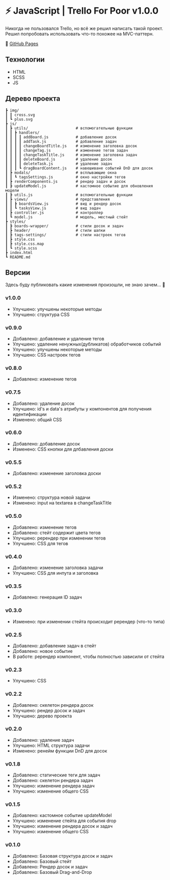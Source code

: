 # ⚡️ JavaScript | Trello For Poor v1.0.0

Никогда не пользовался Trello, но всё же решил написать такой проект.
Решил попробовать использовать что-то похожее на MVC-паттерн.

🔗 [GitHub Pages](https://devkirkir.github.io/JavaScript-Trello_for_poor/)

## Технологии

-   HTML
-   SCSS
-   JS

## Дерево проекта

    ┣ img/
    ┃ ┃ cross.svg
    ┃ ┗ plus.svg
    ┣ js/
    ┃ ┣ utils/                     # вспомогательные функции
    ┃ ┃ ┣ handlers/
    ┃ ┃ ┃ ┃ addBoard.js            # добавление досок
    ┃ ┃ ┃ ┃ addTask.js             # добавление задач
    ┃ ┃ ┃ ┃ changeBoardTitle.js    # изменение заголовка досок
    ┃ ┃ ┃ ┃ changeTag.js           # изменение тегов задач
    ┃ ┃ ┃ ┃ changeTaskTitle.js     # изменение заголовка задач
    ┃ ┃ ┃ ┃ deleteBoard.js         # удаление досок
    ┃ ┃ ┃ ┃ deleteTask.js          # удаление задач
    ┃ ┃ ┃ ┗ dragBoardContent.js    # навешиване событий DnD для досок
    ┃ ┣ modals/                    # всплывающие окна
    ┃ ┃ ┗ tagsSettings.js          # окно настройки тегов
    ┃ ┣ renderComponents.js        # рендер задач и досок
    ┃ ┣ updateModel.js             # кастомное событие для обновления модели
    ┃ ┣ utils.js                   # вспомогательные функции
    ┃ ┣ views/                     # представления
    ┃ ┃ ┣ boardsView.js            # вид и рендер досок
    ┃ ┃ ┗ tasksView.js             # вид задач
    ┃ ┣ controller.js              # контроллер
    ┃ ┗ model.js                   # модель, местный стейт
    ┣ styles/
    ┃ ┣ boards-wrapper/            # стили досок и задач
    ┃ ┣ header/                    # стили шапки
    ┃ ┣ tags-settings/             # стили настроек тегов
    ┃ ┣ style.css
    ┃ ┣ style.css.map
    ┃ ┗ style.scss
    ┣ index.html
    ┗ README.md

## Версии

Здесь буду публиковать какие изменения произошли, не знаю зачем... 🤔

### v1.0.0

-   Улучшено: улучшены некоторые методы
-   Улучшено: структура CSS

### v0.9.0

-   Добавлено: добавление и удаление тегов
-   Улучшено: удаление ненужных(дубликатов) обработчиков событий
-   Улучшено: улучшены некоторые методы
-   Улучшено: CSS настроек тегов

### v0.8.0

-   Добавлено: изменение тегов

### v0.7.5

-   Добавлено: удаление досок
-   Улучшено: id's и data's атрибуты у компонентов для получения идентификации
-   Изменено: общий CSS

### v0.6.0

-   Добавлено: добавление досок
-   Изменено: CSS кнопки для длбавления доски

### v0.5.5

-   Добавлено: изменение заголовка доски

### v0.5.2

-   Изменено: структура новой задачи
-   Изменено: input на textarea в changeTaskTitle

### v0.5.0

-   Добавлено: изменение тегов
-   Добавлено: стейт содержит цвета тегов
-   Улучшено: ререндер при изменении тегов
-   Улучшено: CSS для тегов

### v0.4.0

-   Добавлено: изменение заголовка задачи
-   Улучшено: CSS для инпута и заголовка

### v0.3.5

-   Добавлено: генерация ID задач

### v0.3.0

-   Изменено: при изменении стейта происходит ререндер (что-то типа)

### v0.2.5

-   Добавлено: добавление задач в стейт
-   Добавлено: новое событие
-   В работе: ререндер компонент, чтобы полностью зависили от стейта

### v0.2.3

-   Улучшено: CSS

### v0.2.2

-   Добавлено: скелетон рендера досок
-   Улучшено: рендер досок и задач
-   Улучшено: дерево проекта

### v0.2.0

-   Добавлено: удаление задач
-   Улучшено: HTML структура задачи
-   Изменено: ренейм функции DnD для досок

### v0.1.8

-   Добавлено: статические теги для задач
-   Добавлено: скелетон рендера задач
-   Улучшено: изменение рендера задач
-   Улучшено: изменение общего CSS

### v0.1.5

-   Добавлено: кастомное событие updateModel
-   Улучшено: изменение стейта для события drop
-   Улучшено: изменение рендера досок и задач
-   Улучшено: изменение общего CSS

### v0.1.0

-   Добавлено: Базовая структура досок и задач
-   Добавлено: Базовый стейт
-   Добавлено: Рендер досок и задач
-   Добавлено: Базовый Drag-and-Drop
